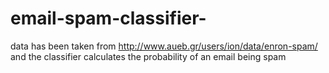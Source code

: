# email-spam-classifier-
data has been taken from http://www.aueb.gr/users/ion/data/enron-spam/
and the classifier calculates the probability of an email being spam 
